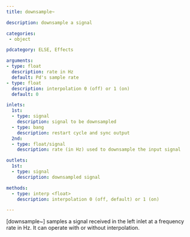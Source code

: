 ```yaml
---
title: downsample~

description: downsample a signal

categories:
 - object

pdcategory: ELSE, Effects

arguments:
- type: float
  description: rate in Hz
  default: Pd's sample rate
- type: float
  description: interpolation 0 (off) or 1 (on)
  default: 0

inlets:
  1st:
  - type: signal
    description: signal to be downsampled
  - type: bang
    description: restart cycle and sync output
  2nd:
  - type: float/signal
    description: rate (in Hz) used to downsample the input signal

outlets:
  1st:
  - type: signal
    description: downsampled signal

methods:
  - type: interp <float>
    description: interpolation 0 (off, default) or 1 (on)

---
```


[downsample~] samples a signal received in the left inlet at a frequency rate in Hz. It can operate with or without interpolation.

